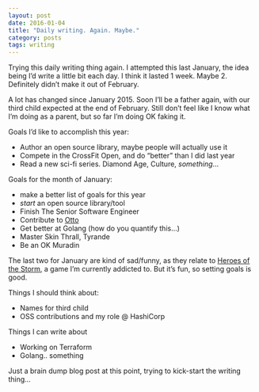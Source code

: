 ```yaml
---
layout: post
date: 2016-01-04
title: "Daily writing. Again. Maybe."
category: posts
tags: writing 
---
```




Trying this daily writing thing again. I attempted this last January, the idea being I’d write a little bit each day. I think it lasted 1 week. Maybe 2. Definitely didn’t make it out of February. 

A lot has changed since January 2015. Soon I’ll be a father again, with our third child expected at the end of February. Still don’t feel like I know what I’m doing as a parent, but so far I’m doing OK faking it. 

Goals I’d like to accomplish this year:

- Author an open source library, maybe people will actually use it
- Compete in the CrossFit Open, and do “better” than I did last year
- Read a new sci-fi series. Diamond Age, Culture, *something*…

Goals for the month of January:

- make a better list of goals for this year
- *start* an open source library/tool
- Finish The Senior Software Engineer
- Contribute to [Otto](http://www.ottoproject.io)
- Get better at Golang (how do you quantify this…)
- Master Skin Thrall, Tyrande
- Be an OK Muradin

The last two for January are kind of sad/funny, as they relate to [Heroes of the Storm][1], a game I’m currently addicted to. But it’s fun, so setting goals is good. 

Things I should think about:

- Names for third child
- OSS contributions and my role @ HashiCorp

Things I can write about

- Working on Terraform
- Golang.. something

Just a brain dump blog post at this point, trying to kick-start the writing thing…


[1]: http://us.battle.net/heroes/en/
